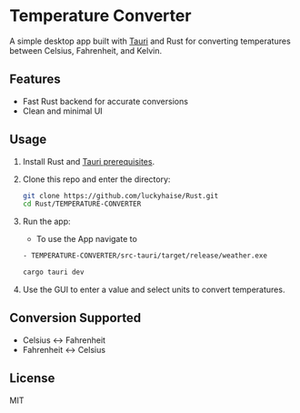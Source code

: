 # Temperature Converter

A simple desktop app built with [Tauri](https://tauri.app/) and Rust for converting temperatures between Celsius, Fahrenheit, and Kelvin.

## Features
- Fast Rust backend for accurate conversions
- Clean and minimal UI

## Usage

1. Install Rust and [Tauri prerequisites](https://tauri.app/v1/guides/getting-started/prerequisites/).
2. Clone this repo and enter the directory:

   ```bash
   git clone https://github.com/luckyhaise/Rust.git
   cd Rust/TEMPERATURE-CONVERTER
   ```

3. Run the app:
   - To use the App navigate to
   ```bash
   - TEMPERATURE-CONVERTER/src-tauri/target/release/weather.exe
   ```
   ```bash
   cargo tauri dev
   ```

5. Use the GUI to enter a value and select units to convert temperatures.

## Conversion Supported

- Celsius ↔ Fahrenheit
- Fahrenheit ↔ Celsius

## License

MIT

```
